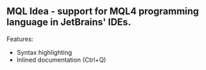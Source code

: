 ## MQL Idea - support for MQL4 programming language in JetBrains' IDEs.

Features:
* Syntax highlighting
* Inlined documentation (Ctrl+Q)

